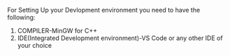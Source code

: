 For Setting Up your Devlopment environment you need to have the following:
1) COMPILER-MinGW for C++
2) IDE(Integrated Development environment)-VS Code or any other IDE of your choice
